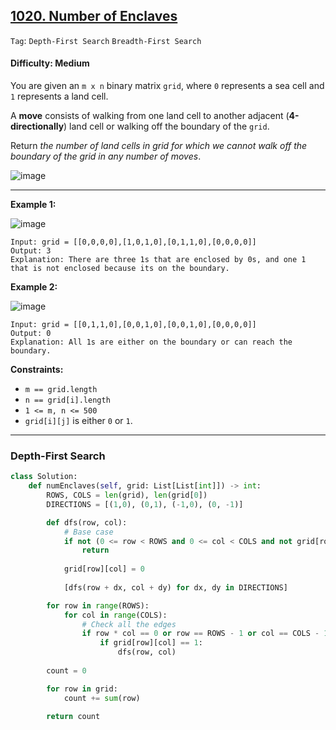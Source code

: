 ## [1020. Number of Enclaves](https://leetcode.com/problems/number-of-enclaves/)

```Tag```: ```Depth-First Search``` ```Breadth-First Search```

#### Difficulty: Medium

You are given an ```m x n``` binary matrix ```grid```, where ```0``` represents a sea cell and ```1``` represents a land cell.

A __move__ consists of walking from one land cell to another adjacent (__4-directionally__) land cell or walking off the boundary of the ```grid```.

Return _the number of land cells in grid for which we cannot walk off the boundary of the grid in any number of moves_.

![image](https://user-images.githubusercontent.com/35042430/230527878-80110fb7-a62e-4053-9427-a426a8812ae9.png)

---

__Example 1:__

![image](https://assets.leetcode.com/uploads/2021/02/18/enclaves1.jpg)
```
Input: grid = [[0,0,0,0],[1,0,1,0],[0,1,1,0],[0,0,0,0]]
Output: 3
Explanation: There are three 1s that are enclosed by 0s, and one 1 that is not enclosed because its on the boundary.
```

__Example 2:__

![image](https://assets.leetcode.com/uploads/2021/02/18/enclaves2.jpg)
```
Input: grid = [[0,1,1,0],[0,0,1,0],[0,0,1,0],[0,0,0,0]]
Output: 0
Explanation: All 1s are either on the boundary or can reach the boundary.
```

__Constraints:__

- ```m == grid.length```
- ```n == grid[i].length```
- ```1 <= m, n <= 500```
- ```grid[i][j]``` is either ```0``` or ```1```.

---

### Depth-First Search

```Python
class Solution:
    def numEnclaves(self, grid: List[List[int]]) -> int:
        ROWS, COLS = len(grid), len(grid[0])
        DIRECTIONS = [(1,0), (0,1), (-1,0), (0, -1)]

        def dfs(row, col):
            # Base case
            if not (0 <= row < ROWS and 0 <= col < COLS and not grid[row][col] == 0):
                return 
            
            grid[row][col] = 0
            
            [dfs(row + dx, col + dy) for dx, dy in DIRECTIONS]

        for row in range(ROWS):
            for col in range(COLS):
                # Check all the edges
                if row * col == 0 or row == ROWS - 1 or col == COLS - 1:
                    if grid[row][col] == 1:
                        dfs(row, col)
        
        count = 0

        for row in grid:
            count += sum(row)
        
        return count
```
